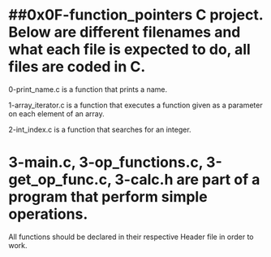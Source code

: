 ##0x0F-function_pointers C project.
Below are different filenames and what each file is expected to do, all files are coded in C.
=======================================================================
0-print_name.c is a function that prints a name.

1-array_iterator.c is a function that executes a function given as a parameter on each element of an array.

2-int_index.c is a function that searches for an integer.

3-main.c, 3-op_functions.c, 3-get_op_func.c, 3-calc.h are part of a program that perform simple operations.
===================================================================================================
All functions should be declared in their respective Header file in order to work.